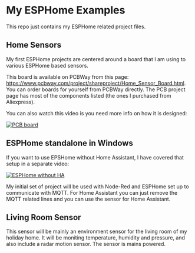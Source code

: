 # My ESPHome Examples
This repo just contains my ESPHome related project files.

## Home Sensors
My first ESPHome projects are centered around a board that I am using to various ESPHome based sensors.

This board is available on PCBWay from this page: https://www.pcbway.com/project/shareproject/Home_Sensor_Board.html. You can order boards for yourself from PCBWay directly. The PCB project page has most of the components listed (the ones I purchased from Aliexpress).

You can also watch this video is you need more info on how it is designed:

[![PCB board](https://img.youtube.com/vi/WzjfJQtedCA/0.jpg)](https://www.youtube.com/watch?v=WzjfJQtedCA)

## ESPHome standalone in Windows
If you want to use EPSHome without Home Assistant, I have covered that setup in a separate video:

[![ESPHome without HA](https://img.youtube.com/vi/a3iay-g1AsI/0.jpg)](https://www.youtube.com/watch?v=a3iay-g1AsI)

My initial set of project will be used with Node-Red and ESPHome set up to communicate with MQTT. For Home Assistant you can just remove the MQTT related lines and you can use the sensor for Home Assistant.

## Living Room Sensor
This sensor will be mainly an environment sensor for the living room of my holiday home. It will be moniting temperature, humidity and pressure, and also include a radar motion sensor. The sensor is mains powered.
